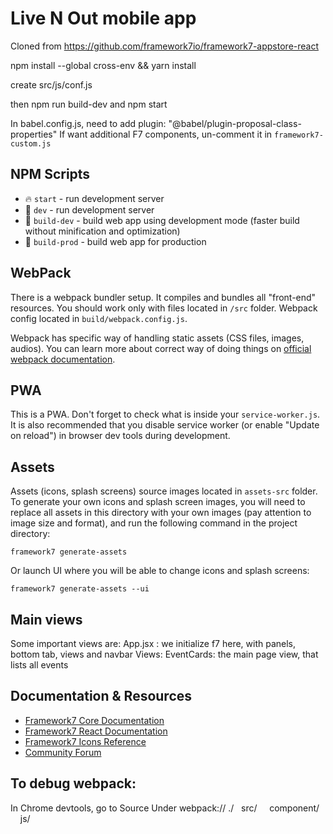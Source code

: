 # Live N Out mobile app

Cloned from https://github.com/framework7io/framework7-appstore-react

npm install --global cross-env &&
yarn install

create src/js/conf.js

then npm run build-dev
and npm start

In babel.config.js, need to add plugin:    "@babel/plugin-proposal-class-properties"
If want additional F7 components, un-comment it in `framework7-custom.js`

## NPM Scripts

* 🔥 `start` - run development server
* 🔧 `dev` - run development server
* 🔧 `build-dev` - build web app using development mode (faster build without minification and optimization)
* 🔧 `build-prod` - build web app for production

## WebPack

There is a webpack bundler setup. It compiles and bundles all "front-end" resources. You should work only with files located in `/src` folder. Webpack config located in `build/webpack.config.js`.

Webpack has specific way of handling static assets (CSS files, images, audios). You can learn more about correct way of doing things on [official webpack documentation](https://webpack.js.org/guides/asset-management/).

## PWA

This is a PWA. Don't forget to check what is inside your `service-worker.js`. It is also recommended that you disable service worker (or enable "Update on reload") in browser dev tools during development.

## Assets

Assets (icons, splash screens) source images located in `assets-src` folder. To generate your own icons and splash screen images, you will need to replace all assets in this directory with your own images (pay attention to image size and format), and run the following command in the project directory:

```
framework7 generate-assets
```

Or launch UI where you will be able to change icons and splash screens:

```
framework7 generate-assets --ui
```

## Main views
Some important views are:
App.jsx : we initialize f7 here, with panels, bottom tab, views and navbar
Views:
 EventCards: the main page view, that lists all events

## Documentation & Resources

* [Framework7 Core Documentation](https://framework7.io/docs/)
* [Framework7 React Documentation](https://framework7.io/react/)
* [Framework7 Icons Reference](https://framework7.io/icons/)
* [Community Forum](https://forum.framework7.io)


## To debug webpack:
In Chrome devtools, go to Source
Under webpack://
./
&nbsp;&nbsp;src/
&nbsp;&nbsp;&nbsp;&nbsp;component/
&nbsp;&nbsp;&nbsp;&nbsp;js/
